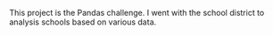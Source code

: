 This project is the Pandas challenge. I went with the school district to analysis schools based on various data. 